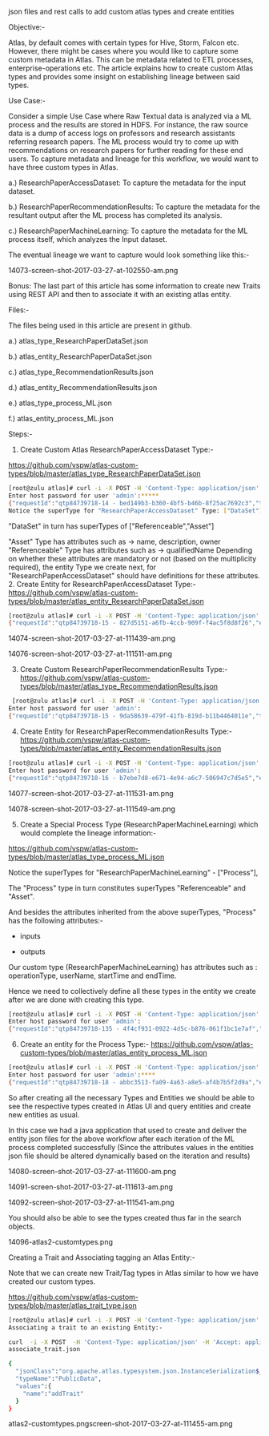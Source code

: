 json files and rest calls to add custom atlas types and create entities


Objective:-

Atlas, by default comes with certain types for Hive, Storm, Falcon etc. However, there might be cases where you would like to capture some custom metadata in Atlas. This can be metadata related to ETL processes, enterprise-operations etc. The article explains how to create custom Atlas types and provides some insight on establishing lineage between said types.

Use Case:-

Consider a simple Use Case where Raw Textual data is analyzed via a ML process and the results are stored in HDFS. For instance, the raw source data is a dump of access logs on professors and research assistants referring research papers. The ML process would try to come up with recommendations on research papers for further reading for these end users. To capture metadata and lineage for this workflow, we would want to have three custom types in Atlas.

a.) ResearchPaperAccessDataset: To capture the metadata for the input dataset.

b.) ResearchPaperRecommendationResults: To capture the metadata for the resultant output after the ML process has completed its analysis.

c.) ResearchPaperMachineLearning: To capture the metadata for the ML process itself, which analyzes the Input dataset.

The eventual lineage we want to capture would look something like this:-

14073-screen-shot-2017-03-27-at-102550-am.png

Bonus: The last part of this article has some information to create new Traits using REST API and then to associate it with an existing atlas entity.

Files:-

The files being used in this article are present in github.

a.) atlas_type_ResearchPaperDataSet.json

b.) atlas_entity_ResearchPaperDataSet.json

c.) atlas_type_RecommendationResults.json

d.) atlas_entity_RecommendationResults.json

e.) atlas_type_process_ML.json

f.) atlas_entity_process_ML.json


Steps:-

1. Create Custom Atlas ResearchPaperAccessDataset Type:-

https://github.com/vspw/atlas-custom-types/blob/master/atlas_type_ResearchPaperDataSet.json

```sh
[root@zulu atlas]# curl -i -X POST -H 'Content-Type: application/json' -H 'Accept: application/json' -u admin 'http://yellow.hdp.com:21000/api/atlas/types' -d @atlas_type_ResearchPaperDataSet.json
Enter host password for user 'admin':*****
{"requestId":"qtp84739718-14 - bed149b3-b360-4bf5-b46b-8f25ac7692c3","types":[{"name":"ResearchPaperAccessDataset"}]}
Notice the superType for "ResearchPaperAccessDataset" Type: ["DataSet"]
```
"DataSet" in turn has superTypes of ["Referenceable","Asset"]

"Asset" Type has attributes such as -> name, description, owner
"Referenceable" Type has attributes such as -> qualifiedName
Depending on whether these attributes are mandatory or not (based on the multiplicity required), the entity Type we create next, for "ResearchPaperAccessDataset" should have definitions for these attributes.
2. Create Entity for ResearchPaperAccessDataset Type:-
https://github.com/vspw/atlas-custom-types/blob/master/atlas_entity_ResearchPaperDataSet.json

```sh
[root@zulu atlas]# curl -i -X POST -H 'Content-Type: application/json' -H 'Accept: application/json' -u admin 'http://yellow.hdp.com:21000/api/atlas/entities' -d @atlas_entity_ResearchPaperDataSet.json
{"requestId":"qtp84739718-15 - 827d5151-a6fb-4ccb-909f-f4ac5f8d8f26","entities":{"created":["40dc03dc-16d6-4281-826d-c4884cd1dad5"]},"definition":{"jsonClass":"org.apache.atlas.typesystem.json.InstanceSerialization$_Reference","id":{"jsonClass":"org.apache.atlas.typesystem.json.InstanceSerialization$_Id","id":"40dc03dc-16d6-4281-826d-c4884cd1dad5","version":0,"typeName":"ResearchPaperAccessDataset","state":"ACTIVE"},"typeName":"ResearchPaperAccessDataset","values":{"name":"GeoThermal-1224","createTime":"2017-03-25T20:07:12.000Z","description":"GeoThermal Research Input Dataset 1224","resourceSetID":1224,"researchPaperGroupName":"WV-SP-INT-HWX","qualifiedName":"ResearchPaperAccessDataset.1224-WV-SP-INT-HWX","owner":"EDM_RANDD"},"traitNames":[],"traits":{}}}
```
14074-screen-shot-2017-03-27-at-111439-am.png

14076-screen-shot-2017-03-27-at-111511-am.png

3. Create Custom ResearchPaperRecommendationResults Type:-
https://github.com/vspw/atlas-custom-types/blob/master/atlas_type_RecommendationResults.json

```sh
 [root@zulu atlas]# curl -i -X POST -H 'Content-Type: application/json' -H 'Accept: application/json' -u admin 'http://yellow.hdp.com:21000/api/atlas/types' -d @atlas_type_RecommendationResults.json
Enter host password for user 'admin':
{"requestId":"qtp84739718-15 - 9da58639-479f-41fb-819d-b11b4464011e","types":[{"name":"ResearchPaperRecommendationResults"}]}   
```

4. Create Entity for ResearchPaperRecommendationResults Type:-
https://github.com/vspw/atlas-custom-types/blob/master/atlas_entity_RecommendationResults.json

```sh
[root@zulu atlas]# curl -i -X POST -H 'Content-Type: application/json' -H 'Accept: application/json' -u admin 'http://yellow.hdp.com:21000/api/atlas/entities' -d @atlas_entity_RecommendationResults.json
Enter host password for user 'admin':
{"requestId":"qtp84739718-16 - b7ebe7d8-e671-4e94-a6c7-506947c7d5e5","entities":{"created":["43b6da13-31ee-4bbe-980e-84ed4b759f11"]},"definition":{"jsonClass":"org.apache.atlas.typesystem.json.InstanceSerialization$_Reference","id":{"jsonClass":"org.apache.atlas.typesystem.json.InstanceSerialization$_Id","id":"43b6da13-31ee-4bbe-980e-84ed4b759f11","version":0,"typeName":"ResearchPaperRecommendationResults","state":"ACTIVE"},"typeName":"ResearchPaperRecommendationResults","values":{"name":"RecommendationsGeoThermal-4995149","createTime":"2017-03-25T21:00:12.000Z","description":"GeoThermal Recommendations Mar 2017","qualifiedName":"ResearchPaperRecommendationResults.4995149-GeoThermal","researchArea":"GeoThermal","hdfsDestination":"hdfs:\/\/xena.hdp.com:8020\/edm\/data\/prod\/recommendations","owner":"EDM_RANDD","recommendationsResultsetID":4995149},"traitNames":[],"traits":{}}}
```
14077-screen-shot-2017-03-27-at-111531-am.png

14078-screen-shot-2017-03-27-at-111549-am.png

5. Create a Special Process Type (ResearchPaperMachineLearning) which would complete the lineage information:-

https://github.com/vspw/atlas-custom-types/blob/master/atlas_type_process_ML.json

Notice the superTypes for "ResearchPaperMachineLearning" - ["Process"],

The "Process" type in turn constitutes superTypes "Referenceable" and "Asset".

And besides the attributes inherited from the above superTypes, "Process" has the following attributes:-

- inputs

- outputs

Our custom type (ResearchPaperMachineLearning) has attributes such as : operationType, userName, startTime and endTime.

Hence we need to collectively define all these types in the entity we create after we are done with creating this type.

```sh
[root@zulu atlas]# curl -i -X POST -H 'Content-Type: application/json' -H 'Accept: application/json' -u admin 'http://yellow.hdp.com:21000/api/atlas/types' -d @atlas_type_process_ML.json
Enter host password for user 'admin':
{"requestId":"qtp84739718-135 - 4f4cf931-0922-4d5c-b876-061f1bc1e7af","types":[{"name":"ResearchPaperMachineLearning"}]}

```
6. Create an entity for the Process Type:-
https://github.com/vspw/atlas-custom-types/blob/master/atlas_entity_process_ML.json

```sh
[root@zulu atlas]# curl -i -X POST -H 'Content-Type: application/json' -H 'Accept: application/json' -u admin 'http://yellow.hdp.com:21000/api/atlas/entities' -d @atlas_entity_process_ML.json
Enter host password for user 'admin':****
{"requestId":"qtp84739718-18 - abbc3513-fa09-4a63-a8e5-af4b7b5f2d9a","entities":{"created":["4bd5263e-761b-4c0c-b629-c3d9fc87626f"]},"definition":{"jsonClass":"org.apache.atlas.typesystem.json.InstanceSerialization$_Reference","id":{"jsonClass":"org.apache.atlas.typesystem.json.InstanceSerialization$_Id","id":"4bd5263e-761b-4c0c-b629-c3d9fc87626f","version":0,"typeName":"ResearchPaperMachineLearning","state":"ACTIVE"},"typeName":"ResearchPaperMachineLearning","values":{"name":"ML_Iteration567019","startTime":"2017-03-26T20:20:13.675Z","description":"ML_Iteration567019 For GeoThermal DataSets","operationType":"DecisionTreeAndRegression","outputs":[{"jsonClass":"org.apache.atlas.typesystem.json.InstanceSerialization$_Id","id":"43b6da13-31ee-4bbe-980e-84ed4b759f11","version":0,"typeName":"DataSet","state":"ACTIVE"}],"endTime":"2017-03-26T20:27:23.675Z","inputs":[{"jsonClass":"org.apache.atlas.typesystem.json.InstanceSerialization$_Id","id":"40dc03dc-16d6-4281-826d-c4884cd1dad5","version":0,"typeName":"DataSet","state":"ACTIVE"}],"qualifiedName":"ResearchPaperMachineLearning.ML_Iteration567019","owner":"EDM_RANDD","clusterName":"turing","queryGraph":null,"userName":"hdpdev-edm-appuser-recom"},"traitNames":[],"traits":{}}}
```

So after creating all the necessary Types and Entities we should be able to see the respective types created in Atlas UI and query entities and create new entities as usual.

In this case we had a java application that used to create and deliver the entity json files for the above workflow after each iteration of the ML process completed successfully (Since the attributes values in the entities json file should be altered dynamically based on the iteration and results)

14080-screen-shot-2017-03-27-at-111600-am.png

14091-screen-shot-2017-03-27-at-111613-am.png

14092-screen-shot-2017-03-27-at-111541-am.png

You should also be able to see the types created thus far in the search objects.

14096-atlas2-customtypes.png

Creating a Trait and Associating tagging an Atlas Entity:-

Note that we can create new Trait/Tag types in Atlas similar to how we have created our custom types.

https://github.com/vspw/atlas-custom-types/blob/master/atlas_trait_type.json

```sh
[root@zulu atlas]# curl -i -X POST -H 'Content-Type: application/json' -H 'Accept: application/json' -u admin 'http://yellow.hdp.com:21000/api/atlas/types' -d @atlas_trait_type.json
Associating a trait to an existing Entity:-

curl  -i -X POST  -H 'Content-Type: application/json' -H 'Accept: application/json' -u admin 'http://yellow.hdp.com:21000/api/atlas/entities/b58571af-1ef1-40e4-a89b-0a2ade4eeab3/traits' -d @associate_trait.json
associate_trait.json

{
  "jsonClass":"org.apache.atlas.typesystem.json.InstanceSerialization$_Struct",
  "typeName":"PublicData",
  "values":{
    "name":"addTrait"
  }
}
```

atlas2-customtypes.pngscreen-shot-2017-03-27-at-111455-am.png
